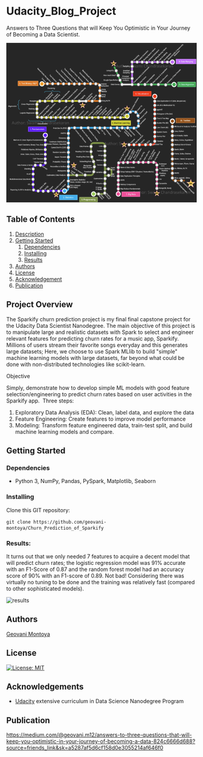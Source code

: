 # Udacity_Blog_Project

Answers to Three Questions that will Keep You Optimistic in Your Journey of Becoming a Data Scientist.

![Intro Pic](blog_assets/title.png)

## Table of Contents
1. [Description](#project_overview)
2. [Getting Started](#getting_started)
	1. [Dependencies](#dependencies)
	2. [Installing](#installing)
	3. [Results](#executing)
3. [Authors](#authors)
4. [License](#license)
5. [Acknowledgement](#acknowledgement)
6. [Publication](#published)

<a name="project_overview"></a>
## Project Overview

The Sparkify churn prediction project is my final final capstone project for the Udacity Data Scientist Nanodegree. The main objective of this project is to manipulate large and realistic datasets with Spark to select and engineer relevant features for predicting churn rates for a music app, Sparkify. Millions of users stream their favorite songs everyday and this generates large datasets; Here, we choose to use Spark MLlib to build "simple" machine learning models with large datasets, far beyond what could be done with non-distributed technologies like scikit-learn.


Objective

Simply, demonstrate how to develop simple ML models with good feature selection/engineering to predict churn rates based on user activities in the Sparkify app. 
Three steps:

1) Exploratory Data Analysis (EDA): Clean, label data, and explore the data
2) Feature Engineering: Create features to improve model performance
3) Modeling: Transform feature engineered data, train-test split, and build machine learning models and compare.

<a name="getting_started"></a>
## Getting Started

<a name="dependencies"></a>
### Dependencies
* Python 3, NumPy, Pandas, PySpark, Matplotlib, Seaborn

<a name="installing"></a>
### Installing
Clone this GIT repository:
```
git clone https://github.com/geovani-montoya/Churn_Prediction_of_Sparkify
```
<a name="executing"></a>
### Results:
It turns out that we only needed 7 features to acquire a decent model that will predict churn rates; the logistic regression model was 91% accurate with an F1-Score of 0.87 and the random forest model had an accuracy score of 90% with an F1-score of 0.89. Not bad! Considering there was virtually no tuning to be done and the training was relatively fast (compared to other sophisticated models).

![results](sparkify_assets/page_distribution.png)

<a name="authors"></a>
## Authors

[Geovani Montoya](https://github.com/geovani-montoya)

<a name="license"></a>
## License
[![License: MIT](https://img.shields.io/badge/License-MIT-yellow.svg)](https://opensource.org/licenses/MIT)

<a name="acknowledgement"></a>
## Acknowledgements

* [Udacity](https://www.udacity.com/) extensive curriculum in Data Science Nanodegree Program

<a name="published"></a>
## Publication

https://medium.com/@geovani.m12/answers-to-three-questions-that-will-keep-you-optimistic-in-your-journey-of-becoming-a-data-824c6666d688?source=friends_link&sk=a5287af5d6cf158d0e3055214af646f0
